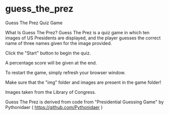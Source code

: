 # guess_the_prez
Guess The Prez Quiz Game

What Is Guess The Prez?
Guess The Prez is a quiz game in which ten images of US Presidents are displayed,
and the player guesses the correct name of three names given for the image provided.

Click the "Start" button to begin the quiz.

A percentage score will be given at the end.

To restart the game, simply refresh your browser window.

Make sure that the "img" folder and images are present in the game folder!

Images taken from the Library of Congress.

Guess The Prez is derived from code from "Presidential Guessing Game" by Pythonidaer ( https://github.com/Pythonidaer )
